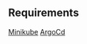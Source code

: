 
## Requirements
[Minikube](https://minikube.sigs.k8s.io/docs/start/)
[ArgoCd](https://argo-cd.readthedocs.io/en/stable/getting_started/)